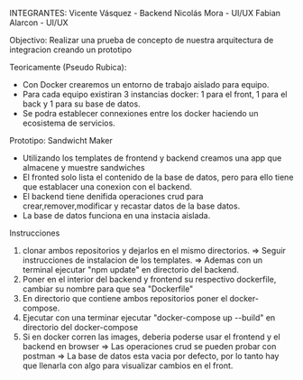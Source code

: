 INTEGRANTES:
Vicente Vásquez	- Backend
Nicolás Mora - UI/UX
Fabian Alarcon - UI/UX

Objectivo: 
Realizar una prueba de concepto de nuestra arquitectura de integracion creando un prototipo

Teoricamente (Pseudo Rubica):
- Con Docker crearemos un entorno de trabajo aislado para equipo.
- Para cada equipo existiran 3 instancias docker: 1 para el front, 1 para el back y 1 para su base de datos.
- Se podra establecer connexiones entre los docker haciendo un ecosistema de servicios.

Prototipo: Sandwicht Maker
- Utilizando los templates de frontend y backend creamos una app que almacene y muestre sandwiches
- El fronted solo lista el contenido de la base de datos, pero para ello tiene que establacer una conexion con el backend.
- El backend tiene denifida operaciones crud para crear,remover,modificar y recastar datos de la base datos.
- La base de datos funciona en una instacia aislada.

Instrucciones
1. clonar ambos repositorios y dejarlos en el mismo directorios.
  => Seguir instrucciones de instalacion de los templates.
  => Ademas con un terminal ejecutar "npm update" en directorio del backend.
2. Poner en el interior del backend y frontend su respectivo dockerfile, cambiar su nombre para que sea "Dockerfile"
3. En directorio que contiene ambos repositorios poner el docker-compose.
4. Ejecutar con una terminar ejecutar "docker-compose up --build" en directorio del docker-compose
5. Si en docker corren las images, deberia poderse usar el frontend y el backend en browser
  => Las operaciones crud se pueden probar con postman
  => La base de datos esta vacia por defecto, por lo tanto hay que llenarla con algo para visualizar cambios en el front.
